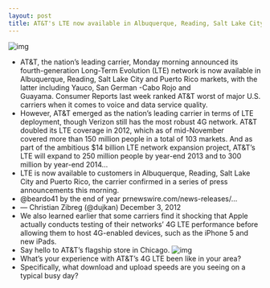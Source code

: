 ```yaml
---
layout: post
title: AT&T's LTE now available in Albuquerque, Reading, Salt Lake City and Puerto Rico
---
```

![img](http://media.idownloadblog.com/wp-content/uploads/2012/11/ATT-building-logo-001.jpg)
* AT&T, the nation’s leading carrier, Monday morning announced its fourth-generation Long-Term Evolution (LTE) network is now available in Albuquerque, Reading, Salt Lake City and Puerto Rico markets, with the latter including Yauco, San German -Cabo Rojo and Guayama. Consumer Reports last week ranked AT&T worst of major U.S. carriers when it comes to voice and data service quality.
* However, AT&T emerged as the nation’s leading carrier in terms of LTE deployment, though Verizon still has the most robust 4G network. AT&T doubled its LTE coverage in 2012, which as of mid-November covered more than 150 million people in a total of 103 markets. And as part of the ambitious $14 billion LTE network expansion project, AT&T’s LTE will expand to 250 million people by year-end 2013 and to 300 million by year-end 2014…
* LTE is now available to customers in Albuquerque, Reading, Salt Lake City and Puerto Rico, the carrier confirmed in a series of press announcements this morning.
* @beardo41 by the end of year prnewswire.com/news-releases/…
* — Christian Zibreg (@dujkan) December 3, 2012
* We also learned earlier that some carriers find it shocking that Apple actually conducts testing of their networks’ 4G LTE performance before allowing them to host 4G-enabled devices, such as the iPhone 5 and new iPads.
* Say hello to AT&T’s flagship store in Chicago.
![img](http://media.idownloadblog.com/wp-content/uploads/2012/12/ATT-Chicago-store-interior-001.jpg)
* What’s your experience with AT&T’s 4G LTE been like in your area?
* Specifically, what download and upload speeds are you seeing on a typical busy day?

